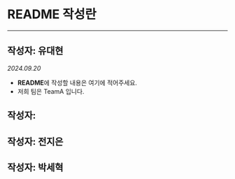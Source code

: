 # README 작성란
---
## 작성자: 유대현
*2024.09.20*
- **README**에 작성할 내용은 여기에 적어주세요.
- 저희 팀은 TeamA 입니다. 
## 작성자:


## 작성자: 전지은


## 작성자: 박세혁